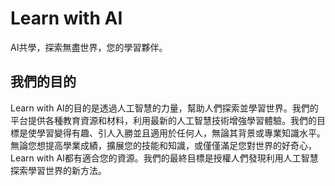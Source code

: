 # Learn with AI
AI共學，探索無盡世界，您的學習夥伴。

## 我們的目的
Learn with AI的目的是透過人工智慧的力量，幫助人們探索並學習世界。我們的平台提供各種教育資源和材料，利用最新的人工智慧技術增強學習體驗。我們的目標是使學習變得有趣、引人入勝並且適用於任何人，無論其背景或專業知識水平。無論您想提高學業成績，擴展您的技能和知識，或僅僅滿足您對世界的好奇心，Learn with AI都有適合您的資源。我們的最終目標是授權人們發現利用人工智慧探索學習世界的新方法。

